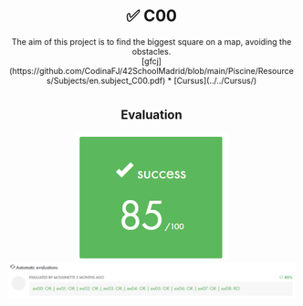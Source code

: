 # <h1 align="center"> :white_check_mark: C00</h1>
<p align="center">
The aim of this project is to find the biggest square on a map, avoiding the obstacles.<br>
[gfcj](https://github.com/CodinaFJ/42SchoolMadrid/blob/main/Piscine/Resources/Subjects/en.subject_C00.pdf)
  * [Cursus](../../Cursus/)
</p>

# <h2 align="center"> Evaluation </h1>
<p align="center">
<a><img src="../Resources/Evals/grade_C00.png" alt="evaluation2" class="centerImage"/></a><br />
<a><img src="../Resources/Evals/grades_C00.png" alt="evaluation" width=1000 class="centerImage"/></a><br />
</p>
